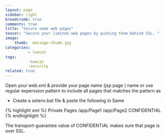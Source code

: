 ```yaml
---
layout: page
sidebar: right
breadcrumb: true
comments: true
title: "Secure some web pages"
teaser: "Secure your limited web pages by pushing them behind SSL. "
image:
    thumb:  message-thumb.jpg
categories:
          - tomcat
tags:
          -tomcat
          -security
related: true
---
```

Open your web.xml & provide your page name (jsp page ) name or use regular experssion pattern to include all pages that matches the pattern as

- Create a setenv.bat file & paste the following in Same

{% highlight xml %}
<security-constraint>
  <web-resource-collection>
      <web-resource-name>Private Pages</web-resource-name>
      <url-pattern>/app/Page1</url-pattern>
      <url-pattern>/app/Page2</url-pattern>
  </web-resource-collection>
  <user-data-constraint>
      <transport-guarantee>CONFIDENTIAL</transport-guarantee>
  </user-data-constraint>
</security-constraint>
{% endhighlight %}

The transport-guarantee value of CONFIDENTIAL makes sure that page is over SSL.
